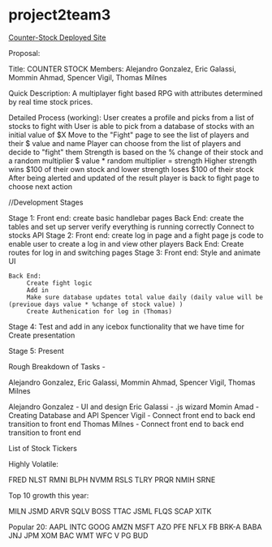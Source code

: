 # project2team3

[Counter-Stock Deployed Site](https://hidden-fortress-38316.herokuapp.com/ "Deployed Version of App")

Proposal:

Title: COUNTER STOCK
Members: Alejandro Gonzalez, Eric Galassi, Mommin Ahmad, Spencer Vigil, Thomas Milnes 

Quick Description: A multiplayer fight based RPG with attributes determined by real time stock prices.

Detailed Process (working):
    User creates a profile and picks from a list of stocks to fight with
    User is able to pick from a database of stocks with an initial value of $X
    Move to the "Fight" page to see the list of players and their $ value and name
    Player can choose from the list of players and decide to "fight" them
    Strength is based on the % change of their stock and a random multiplier
    $ value * random multiplier = strength
    Higher strength wins $100 of their own stock and lower strength loses $100 of their stock
    After being alerted and updated of the result player is back to fight page to choose next action
 


//Development Stages

Stage 1: 
    Front end:
        create basic handlebar pages
    Back End:
        create the tables and set up server
        verify everything is running correctly
        Connect to stocks API
Stage 2: 
    Front end:
        create log in page and a fight page
        js code to enable user to create a log in and view other players
    Back End:
         Create routes for log in and switching pages
Stage 3: 
    Front end:
        Style and animate UI
        
    Back End:
         Create fight logic
         Add in 
         Make sure database updates total value daily (daily value will be (previoue days value * %change of stock value) )
         Create Authenication for log in (Thomas)

    
Stage 4: 
    Test and add in any icebox functionality that we have time for
    Create presentation

Stage 5:
    Present
  
Rough Breakdown of Tasks  - 

Alejandro Gonzalez, Eric Galassi, Mommin Ahmad, Spencer Vigil, Thomas Milnes

Alejandro Gonzalez - UI and design
Eric Galassi - .js wizard 
Momin Amad - Creating Database and API 
Spencer Vigil - Connect front end to back end transition to front end
Thomas Milnes - Connect front end to back end transition to front end


List of Stock Tickers

Highly Volatile:

FRED
NLST
RMNI
BLPH
NVMM
RSLS
TLRY
PRQR
NMIH
SRNE

Top 10 growth this year:

MILN
JSMD
ARVR
SQLV
BOSS
TTAC
JSML
FLQS
SCAP
XITK

Popular 20:
AAPL
INTC
GOOG
AMZN
MSFT
AZO
PFE
NFLX
FB
BRK-A
BABA
JNJ
JPM
XOM
BAC
WMT
WFC
V
PG
BUD
